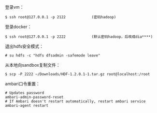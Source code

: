 登录vm：
```
$ ssh root@127.0.0.1 -p 2122            (密码hadoop)
```
登录docker：
```
$ ssh root@127.0.0.1 -p 2222            (默认密码hadoop，后改成dia****)
```
退出hdfs安全模式：
```
# su hdfs -c "hdfs dfsadmin -safemode leave"
```
从本地向sandbox复制文件：
```
$ scp -P 2222 ~/Downloads/HDF-1.2.0.1-1.tar.gz root@localhost:/root
```
ambari口令重置：
```
# Updates password
ambari-admin-password-reset
# If Ambari doesn't restart automatically, restart ambari service
ambari-agent restart
```